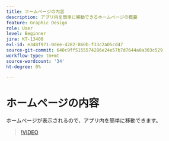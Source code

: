 ```yaml
---
title: ホームページの内容
description: アプリ内を簡単に移動できるホームページの概要
feature: Graphic Design
role: User
level: Beginner
jira: KT-13408
exl-id: e348f971-0dee-4282-860b-f33c2a05cd47
source-git-commit: 640c9ff5155574286e24e57b7d7644a0a303c529
workflow-type: tm+mt
source-wordcount: '34'
ht-degree: 0%

---
```


# ホームページの内容

ホームページが表示されるので、アプリ内を簡単に移動できます。

>[!VIDEO](https://video.tv.adobe.com/v/3426924?quality=12&learn=on&hidetitle=true)
